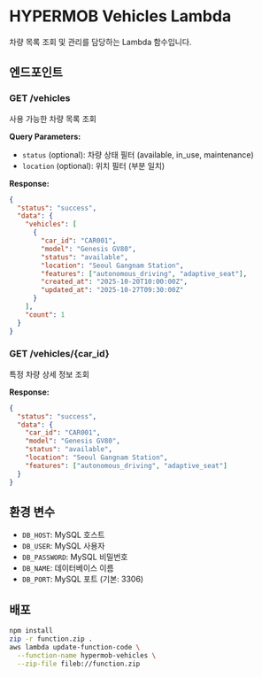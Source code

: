 # HYPERMOB Vehicles Lambda

차량 목록 조회 및 관리를 담당하는 Lambda 함수입니다.

## 엔드포인트

### GET /vehicles
사용 가능한 차량 목록 조회

**Query Parameters:**
- `status` (optional): 차량 상태 필터 (available, in_use, maintenance)
- `location` (optional): 위치 필터 (부분 일치)

**Response:**
```json
{
  "status": "success",
  "data": {
    "vehicles": [
      {
        "car_id": "CAR001",
        "model": "Genesis GV80",
        "status": "available",
        "location": "Seoul Gangnam Station",
        "features": ["autonomous_driving", "adaptive_seat"],
        "created_at": "2025-10-20T10:00:00Z",
        "updated_at": "2025-10-27T09:30:00Z"
      }
    ],
    "count": 1
  }
}
```

### GET /vehicles/{car_id}
특정 차량 상세 정보 조회

**Response:**
```json
{
  "status": "success",
  "data": {
    "car_id": "CAR001",
    "model": "Genesis GV80",
    "status": "available",
    "location": "Seoul Gangnam Station",
    "features": ["autonomous_driving", "adaptive_seat"]
  }
}
```

## 환경 변수

- `DB_HOST`: MySQL 호스트
- `DB_USER`: MySQL 사용자
- `DB_PASSWORD`: MySQL 비밀번호
- `DB_NAME`: 데이터베이스 이름
- `DB_PORT`: MySQL 포트 (기본: 3306)

## 배포

```bash
npm install
zip -r function.zip .
aws lambda update-function-code \
  --function-name hypermob-vehicles \
  --zip-file fileb://function.zip
```
